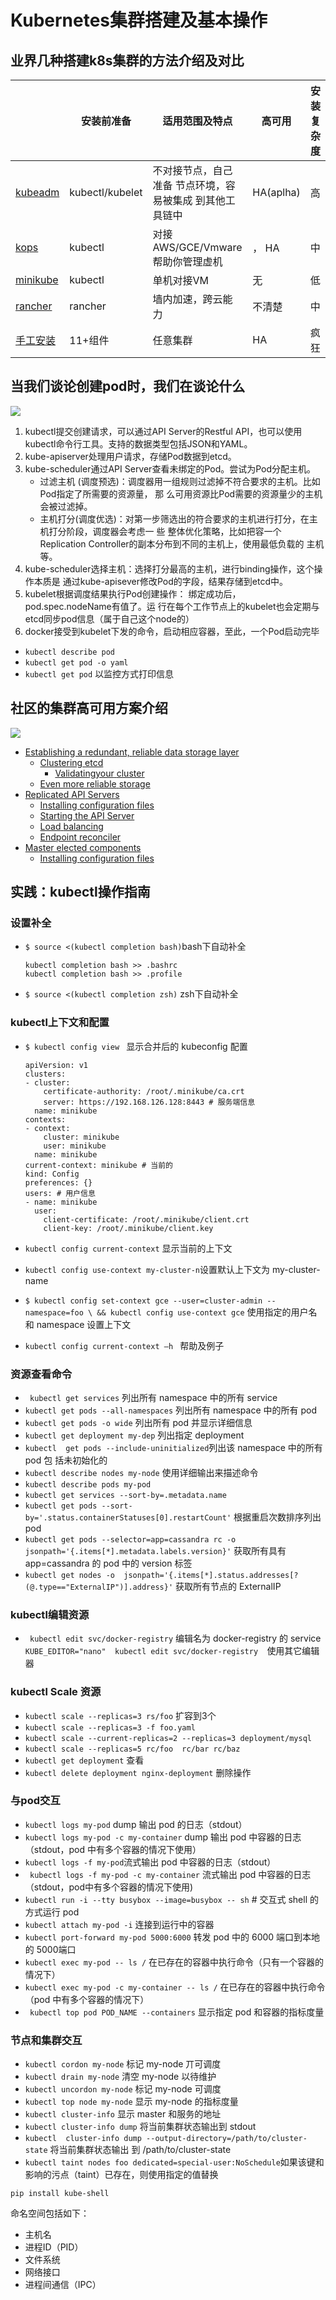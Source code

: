 # Kubernetes集群搭建及基本操作

## 业界几种搭建k8s集群的方法介绍及对比

|                                          | 安装前准备           | 适用范围及特点                       | 高可用       | 安装复杂度 |
| ---------------------------------------- | --------------- | ----------------------------- | --------- | ----- |
| [kubeadm](https://kubernetes.io/docs/setup/independent/create-cluster-kubeadm/) | kubectl/kubelet | 不对接节点，自己准备 节点环境，容易被集成 到其他工具链中 | HA(aplha) | 高     |
| [kops](https://github.com/kubernetes/kops) | kubectl         | 对接AWS/GCE/Vmware 帮助你管理虚机      | ， HA      | 中     |
| [minikube](https://github.com/kubernetes/minikube/releases) | kubectl         | 单机对接VM                        | 无         | 低     |
| [rancher](https://www.cnrancher.com/rancher-k8s-accelerate-installation-document/) | rancher         | 墙内加速，跨云能力                     | 不清楚       | 中     |
| [手工安](https://jimmysong.io/kubernetes-handbook/practice/install-kubernetes-on-centos.html)[装](https://jimmysong.io/kubernetes-handbook/practice/install-kubernetes-on-centos.html) | 11+组件           | 任意集群                          | HA        | 疯狂    |

## 当我们谈论创建pod时，我们在谈论什么

![](./images/谈论pod.jpg)

1. kubectl提交创建请求，可以通过API Server的Restful API，也可以使用kubectl命令行工具。支持的数据类型包括JSON和YAML。
2. kube-apiserver处理用户请求，存储Pod数据到etcd。
3. kube-scheduler通过API Server查看未绑定的Pod。尝试为Pod分配主机。
   * 过滤主机 (调度预选)：调度器用一组规则过滤掉不符合要求的主机。比如Pod指定了所需要的资源量，
     那 么可用资源比Pod需要的资源量少的主机会被过滤掉。
   * 主机打分(调度优选)：对第一步筛选出的符合要求的主机进行打分，在主机打分阶段，调度器会考虑一
     些 整体优化策略，比如把容一个Replication Controller的副本分布到不同的主机上，使用最低负载的
     主机等。
4. kube-scheduler选择主机：选择打分最高的主机，进行binding操作，这个操作本质是 通过kube-apisever修改Pod的字段，结果存储到etcd中。
5. kubelet根据调度结果执行Pod创建操作： 绑定成功后，pod.spec.nodeName有值了。运 行在每个工作节点上的kubelet也会定期与etcd同步pod信息（属于自己这个node的）
6. docker接受到kubelet下发的命令，启动相应容器，至此，一个Pod启动完毕

* `kubectl describe pod` 
* `kubectl get pod -o yaml`
* `kubectl get pod` 以监控方式打印信息

## 社区的集群高可用方案介绍

![](./images/高可用.png)

* [Establishing a ](https://kubernetes.io/docs/admin/high-availability/)[redundant, ](https://kubernetes.io/docs/admin/high-availability/)[reliable ](https://kubernetes.io/docs/admin/high-availability/)[data ](https://kubernetes.io/docs/admin/high-availability/)[storage](https://kubernetes.io/docs/admin/high-availability/)[ ](https://kubernetes.io/docs/admin/high-availability/)[layer](https://kubernetes.io/docs/admin/high-availability/)
  * [Clustering](https://kubernetes.io/docs/admin/high-availability/)[ ](https://kubernetes.io/docs/admin/high-availability/)[etcd](https://kubernetes.io/docs/admin/high-availability/)
    * [Validating](https://kubernetes.io/docs/admin/high-availability/)[your](https://kubernetes.io/docs/admin/high-availability/)[ ](https://kubernetes.io/docs/admin/high-availability/)[cluster](https://kubernetes.io/docs/admin/high-availability/)
  * [Even more reliable](https://kubernetes.io/docs/admin/high-availability/)[ ](https://kubernetes.io/docs/admin/high-availability/)[storage](https://kubernetes.io/docs/admin/high-availability/)
* [Replicated ](https://kubernetes.io/docs/admin/high-availability/)[API](https://kubernetes.io/docs/admin/high-availability/)[ ](https://kubernetes.io/docs/admin/high-availability/)[Servers](https://kubernetes.io/docs/admin/high-availability/)
  * [Installing ](https://kubernetes.io/docs/admin/high-availability/)[configuration](https://kubernetes.io/docs/admin/high-availability/)[ ](https://kubernetes.io/docs/admin/high-availability/)[files](https://kubernetes.io/docs/admin/high-availability/)
  * [Starting the API](https://kubernetes.io/docs/admin/high-availability/)[ ](https://kubernetes.io/docs/admin/high-availability/)[Server](https://kubernetes.io/docs/admin/high-availability/)
  * [Load](https://kubernetes.io/docs/admin/high-availability/)[ ](https://kubernetes.io/docs/admin/high-availability/)[balancing](https://kubernetes.io/docs/admin/high-availability/)
  * [Endpoint](https://kubernetes.io/docs/admin/high-availability/)[ ](https://kubernetes.io/docs/admin/high-availability/)[reconciler](https://kubernetes.io/docs/admin/high-availability/)
* [Master elected](https://kubernetes.io/docs/admin/high-availability/)[ ](https://kubernetes.io/docs/admin/high-availability/)[components](https://kubernetes.io/docs/admin/high-availability/)
  * [Installing ](https://kubernetes.io/docs/admin/high-availability/)[configuration](https://kubernetes.io/docs/admin/high-availability/)[ ](https://kubernetes.io/docs/admin/high-availability/)[files](https://kubernetes.io/docs/admin/high-availability/)

## 实践：kubectl操作指南

### 设置补全

* `$ source <(kubectl completion bash)`bash下自动补全

  ```
  kubectl completion bash >> .bashrc
  kubectl completion bash >> .profile
  ```

* `$ source <(kubectl completion zsh)` zsh下自动补全

### kubectl上下文和配置

* `$ kubectl config view ` 显示合并后的 kubeconfig 配置

  ```
  apiVersion: v1
  clusters:
  - cluster:
      certificate-authority: /root/.minikube/ca.crt 
      server: https://192.168.126.128:8443 # 服务端信息
    name: minikube
  contexts: 
  - context:
      cluster: minikube
      user: minikube
    name: minikube
  current-context: minikube # 当前的
  kind: Config
  preferences: {}
  users: # 用户信息
  - name: minikube
    user:
      client-certificate: /root/.minikube/client.crt 
      client-key: /root/.minikube/client.key
  ```

* `kubectl config current-context` 显示当前的上下文

* `kubectl config use-context my-cluster-n`设置默认上下文为 my-cluster-  name

* `$ kubectl config set-context gce --user=cluster-admin --namespace=foo \ && kubectl config use-context gce` 使用指定的用户名和 namespace 设置上下文

* `kubectl config current-context –h ` 帮助及例子

### 资源查看命令

* ` kubectl get services` 列出所有 namespace 中的所有 service
* `kubectl get pods --all-namespaces` 列出所有 namespace 中的所有 pod
* `kubectl get pods -o wide` 列出所有 pod 并显示详细信息
* `kubectl get deployment my-dep` 列出指定 deployment
* `kubectl  get pods --include-uninitialized`列出该 namespace 中的所有 pod 包 括未初始化的
* `kubectl describe nodes my-node`  使用详细输出来描述命令
* `kubectl describe pods my-pod` 
* `kubectl get services --sort-by=.metadata.name ` 
* `kubectl get pods --sort-by='.status.containerStatuses[0].restartCount'` 根据重启次数排序列出 pod
* `kubectl get pods --selector=app=cassandra rc -o  jsonpath='{.items[*].metadata.labels.version}'` 获取所有具有 app=cassandra 的 pod 中的 version 标签
* `kubectl get nodes -o  jsonpath='{.items[*].status.addresses[?(@.type=="ExternalIP")].address}'` 获取所有节点的 ExternalIP

###  kubectl编辑资源

* ` kubectl edit svc/docker-registry`  编辑名为 docker-registry 的 service
	 `KUBE_EDITOR="nano"  kubectl edit svc/docker-registry	`使用其它编辑器

### kubectl Scale 资源

* `kubectl scale --replicas=3 rs/foo`  扩容到3个
* `kubectl scale --replicas=3 -f foo.yaml` 
* `kubectl scale --current-replicas=2 --replicas=3 deployment/mysql`  
* `kubectl scale --replicas=5 rc/foo  rc/bar rc/baz` 
* `kubectl get deployment` 查看
* `kubectl delete deployment nginx-deployment` 删除操作

### 与pod交互

* `kubectl logs my-pod` dump 输出 pod 的日志（stdout）
* `kubectl logs my-pod -c my-container` dump 输出 pod 中容器的日志（stdout，pod 中有多个容器的情况下使用）
* `kubectl logs -f my-pod`流式输出 pod 中容器的日志（stdout）
* ` kubectl logs -f my-pod -c my-container` 流式输出 pod 中容器的日志（stdout，pod中有多个容器的情况下使用)
* `kubectl run -i --tty busybox --image=busybox -- sh` # 交互式 shell 的方式运行 pod
* `kubectl attach my-pod -i` 连接到运行中的容器
* `kubectl port-forward my-pod 5000:6000` 转发 pod 中的 6000 端口到本地的 5000端口
* `kubectl exec my-pod -- ls /` 在已存在的容器中执行命令（只有一个容器的情况下）
* `kubectl exec my-pod -c my-container -- ls /` 在已存在的容器中执行命令（pod 中有多个容器的情况下）
* ` kubectl top pod POD_NAME --containers` 显示指定 pod 和容器的指标度量

### 节点和集群交互

* `kubectl cordon my-node` 标记 my-node 丌可调度
* `kubectl drain my-node` 清空 my-node 以待维护
* `kubectl uncordon my-node` 标记 my-node 可调度
* `kubectl top node my-node` 显示 my-node 的指标度量
* `kubectl cluster-info` 显示 master 和服务的地址
* `kubectl cluster-info dump` 将当前集群状态输出到 stdout
* `kubectl  cluster-info dump --output-directory=/path/to/cluster-state` 将当前集群状态输出 到 /path/to/cluster-state
* `kubectl taint nodes foo dedicated=special-user:NoSchedule`如果该键和影响的污点（taint）已存在，则使用指定的值替换

 



`pip install kube-shell `



命名空间包括如下：

- 主机名
- 进程ID（PID）
- 文件系统
- 网络接口
- 进程间通信（IPC）